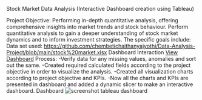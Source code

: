 Stock Market Data Analysis (Interactive Dashboard creation using Tableau)

Project Objective:
 Performing in-depth quantitative analysis, offering comprehensive insights into market trends and stock behaviour.  Perform quantitative analysis to gain a deeper understanding of stock market dynamics and to inform investment strategies. The specific goals include:
Data set used:
https://github.com/chembetichaithanyajyothi/Data-Analysis-Project/blob/main/stock%20market.xlsx
Dashboard Interaction <a href="https://github.com/chembetichaithanyajyothi/Data-Analysis-Project/blob/main/screenshot%20tableau%20dashboard.png">View Dashboard</a>
Process:
-Verify data for any missing values, anomalies and sort out the same.
-Created required calculated fields according to the project objective in order to visualize the analysis.
-Created all visualization charts according to project objective and KPIs. 
-Now all the charts and KPIs are presented in dashboard and added a dynamic slicer to make an interactive dashboard.
Dashboard
![screenshot tableau dashboard](https://github.com/user-attachments/assets/f18cad8a-b494-4236-bb09-4ab28cef288b)

